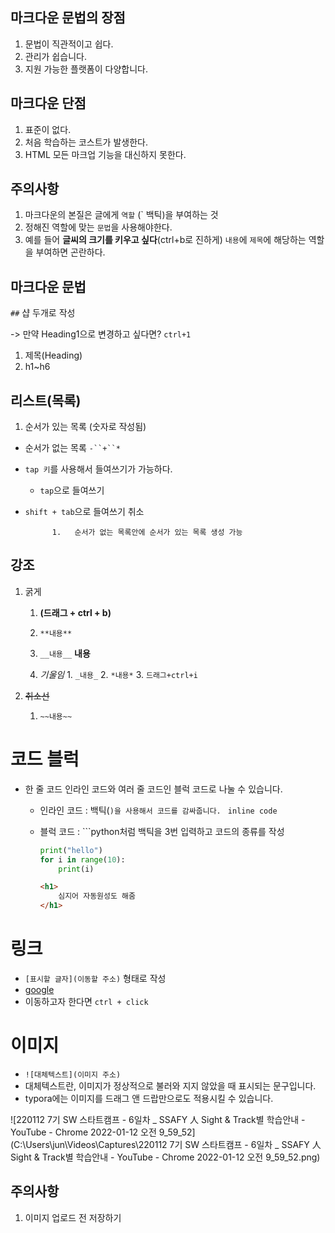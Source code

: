## 마크다운 문법의 장점

1. 문법이 직관적이고 쉽다.
2. 관리가 쉽습니다.
3. 지원 가능한 플랫폼이 다양합니다.

## 마크다운 단점

1. 표준이 없다.
2. 처음 학습하는 코스트가 발생한다.
3. HTML 모든 마크업 기능을 대신하지 못한다.

## 주의사항

1. 마크다운의 본질은 글에게 `역할` (` 백틱)을 부여하는 것
2. 정해진 역할에 맞는 `문법`을 사용해야한다. 
3.  예를 들어 **글씨의 크기를 키우고 싶다**(ctrl+b로 진하게) `내용`에 `제목`에 해당하는 역할을 부여하면 곤란하다.



## 마크다운 문법

`##` 샵 두개로 작성

-> 만약 Heading1으로 변경하고 싶다면? `ctrl+1`

1. 제목(Heading)
2. h1~h6

## 리스트(목록)

1. 순서가 있는 목록 (숫자로 작성됨)

- 순서가 없는 목록 `-``+``*`
- `tap 키`를 사용해서 들여쓰기가 가능하다.
  - `tap`으로 들여쓰기
- `shift + tab`으로 들여쓰기 취소

   			1.	 순서가 없는 목록안에 순서가 있는 목록 생성 가능

## 강조

1. 굵게 
   1. **(드래그 + ctrl + b)**  
   2. `**내용**`
   3. `__내용__` __내용__

 	2.	_기울임_
          	1.	 `_내용_`
          	2.	`*내용*`
          	3.	`드래그+ctrl+i`

3. ~~취소선~~
   1. `~~내용~~`



# 코드 블럭

- 한 줄 코드 인라인 코드와 여러 줄 코드인 블럭 코드로 나눌 수 있습니다.

  - 인라인 코드 : 백틱(`)을 사용해서 코드를 감싸줍니다. ` `inline code`  

  - 블럭 코드 :  ```python처럼 백틱을 3번 입력하고 코드의 종류를 작성

    ```python
    print("hello")
    for i in range(10):
        print(i)
    ```

    ```html
    <h1>
        심지어 자동원성도 해줌
    </h1>
    ```

# 링크

- `[표시할 글자](이동할 주소)` 형태로 작성
- [google](https://google.com)
- 이동하고자 한다면 `ctrl + click`

# 이미지

- `![대체텍스트](이미지 주소)`
- 대체텍스트란, 이미지가 정상적으로 불러와 지지 않았을 때 표시되는 문구입니다.
- typora에는 이미지를 드래그 앤 드랍만으로도 적용시킬 수 있습니다.

![220112 7기 SW 스타트캠프 - 6일차 _ SSAFY 人 Sight & Track별 학습안내 - YouTube - Chrome 2022-01-12 오전 9_59_52](C:\Users\jun\Videos\Captures\220112 7기 SW 스타트캠프 - 6일차 _ SSAFY 人 Sight & Track별 학습안내 - YouTube - Chrome 2022-01-12 오전 9_59_52.png)



## 주의사항

1. 이미지 업로드 전 저장하기



























